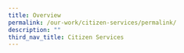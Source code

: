 ```yaml
---
title: Overview
permalink: /our-work/citizen-services/permalink/
description: ""
third_nav_title: Citizen Services
---
```

